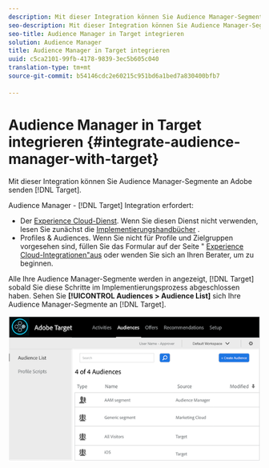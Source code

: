```yaml
---
description: Mit dieser Integration können Sie Audience Manager-Segmente an Target senden.
seo-description: Mit dieser Integration können Sie Audience Manager-Segmente an Target senden.
seo-title: Audience Manager in Target integrieren
solution: Audience Manager
title: Audience Manager in Target integrieren
uuid: c5ca2101-99fb-4178-9839-3ec5b605c040
translation-type: tm+mt
source-git-commit: b54146cdc2e60215c951bd6a1bed7a830400bfb7

---
```



# Audience Manager in Target integrieren {#integrate-audience-manager-with-target}

Mit dieser Integration können Sie Audience Manager-Segmente an Adobe senden [!DNL Target].

Audience Manager - [!DNL Target] Integration erfordert:

* Der [Experience Cloud-Dienst](https://marketing.adobe.com/resources/help/en_US/mcvid/). Wenn Sie diesen Dienst nicht verwenden, lesen Sie zunächst die [Implementierungshandbücher](https://marketing.adobe.com/resources/help/en_US/mcvid/mcvid-implementation-guides.html) .
* Profiles &amp; Audiences. Wenn Sie nicht für Profile und Zielgruppen vorgesehen sind, füllen Sie das Formular auf der Seite " [Experience Cloud-Integrationen"aus](https://adobe.allegiancetech.com/cgi-bin/qwebcorporate.dll?idx=X8SVES) oder wenden Sie sich an Ihren Berater, um zu beginnen.

Alle Ihre Audience Manager-Segmente werden in angezeigt, [!DNL Target] sobald Sie diese Schritte im Implementierungsprozess abgeschlossen haben. Sehen Sie **[!UICONTROL Audiences > Audience List]** sich Ihre Audience Manager-Segmente an [!DNL Target].

![](../assets/target.png)